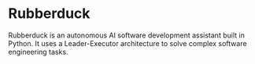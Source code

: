 # Rubberduck

Rubberduck is an autonomous AI software development assistant built in Python. It uses a Leader-Executor architecture to solve complex software engineering tasks.